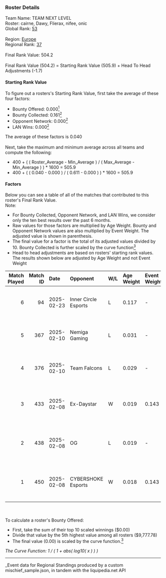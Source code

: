 ### Roster Details<br />
Team Name: TEAM NEXT LEVEL<br />
Roster: cairne, Dawy, Flierax, nifee, onic<br />
Global Rank: [53](../../standings_global_2025_08_04.md)<br />
<br />
Region: [Europe]( ../../standings_europe_2025_08_04.md)<br />
Regional Rank: [37]( ../../standings_europe_2025_08_04.md)<br />
<br />
Final Rank Value:  504.2<br />
<br />
Final Rank Value (504.2) = Starting Rank Value (505.9) + Head To Head Adjustments (-1.7)<br />

#### Starting Rank Value<br />
To figure out a rosters's Starting Rank Value, first take the average of these four factors:<br />
- Bounty Offered: 0.000[<sup>1</sup>](#table2)
- Bounty Collected: 0.161[<sup>2</sup>](#table1)
- Opponent Network: 0.000[<sup>2</sup>](#table1)
- LAN Wins: 0.000[<sup>2</sup>](#table1)

The average of these factors is 0.040<br />
<br />
Next, take the maximum and minimum average across all teams and compute the following:<br />
- 400 + ( ( Roster_Average - Min_Average ) / ( Max_Average - Min_Average ) ) * 1600 = 505.9
- 400 + ( ( 0.040 - 0.000 ) / ( 0.611 - 0.000 ) ) * 1600 = 505.9


#### Factors<br />
Below you can see a table of all of the matches that contributed to this roster's Final Rank Value.<br />
Note:<br />

- For Bounty Collected, Opponent Network, and LAN Wins, we consider only the ten best results over the past 6 months.
- Raw values for those factors are multiplied by Age Weight. Bounty and Opponent Network values are also multiplied by Event Weight. The adjusted value is shown in parenthesis.
- The final value for a factor is the total of its adjusted values divided by 10. Bounty Collected is further scaled by the curve function[<sup>3</sup>](#curveFunction)
- Head to head adjustments are based on rosters' starting rank values. The results shown below are adjusted by Age Weight and not Event Weight
<span id="table1"></span><br />


| Match Played | Match ID | Date       | Opponent             | W/L | Age Weight | Event Weight | Bounty Collected | Opponent Network | LAN Wins  | H2H Adj. | Roster                                 |
| -: | -: | :- | :- | :- | :- | :- | :- | :- | :- | -: | :- |
|            6 |       94 | 2025-02-23 | Inner Circle Esports | L   | 0.117      | -            | -                | -                | -         |    -1.81 | cairne, Dawy, Flierax, nifee, onic     |
|            5 |      367 | 2025-02-10 | Nemiga Gaming        | L   | 0.031      | -            | -                | -                | -         |    -0.33 | cairne, Dawy, Flierax, nifee, onic     |
|            4 |      376 | 2025-02-10 | Team Falcons         | L   | 0.029      | -            | -                | -                | -         |     0.00 | cairne, Dawy, Flierax, nifee, onic     |
|            3 |      433 | 2025-02-08 | Ex-Daystar           | W   | 0.019      | 0.143        | 0.000 (0.000)    | 0.028 (0.000)    | 0 (0.000) |     0.21 | cairne, Dawy, Flierax, nifee, s-chilla |
|            2 |      438 | 2025-02-08 | OG                   | L   | 0.019      | -            | -                | -                | -         |    -0.26 | cairne, Dawy, Flierax, nifee, s-chilla |
|            1 |      450 | 2025-02-08 | CYBERSHOKE Esports   | W   | 0.018      | 0.143        | 0.024 (0.000)    | 1.000 (0.003)    | 0 (0.000) |     0.49 | cairne, Dawy, Flierax, nifee, s-chilla |

<br />
<span id="table2"></span><br />
To calculate a roster's Bounty Offered:<br />

- First, take the sum of their top 10 scaled winnings ($0.00)
- Divide that value by the 5th highest value among all rosters ($9,777.78)
- The final value (0.00) is scaled by the curve function.[<sup>3</sup>](#curveFunction)

<span id="curveFunction"></span>_The Curve Function: 1 / ( 1 + abs( log10( x ) ) )_<br />

---
_Event data for Regional Standings produced by a custom mischief_sample.json, in tandem with the liquipedia.net API<br />
